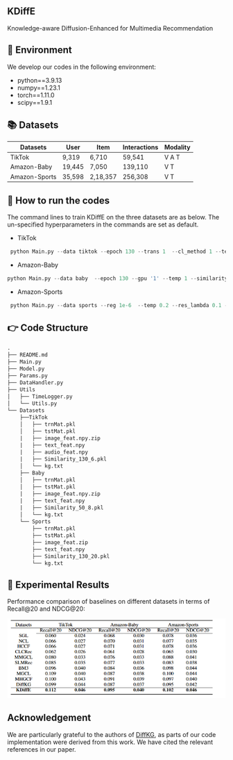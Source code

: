 ## KDiffE
Knowledge-aware Diffusion-Enhanced for Multimedia Recommendation
## 📝 Environment

We develop our codes in the following environment:

- python==3.9.13
- numpy==1.23.1
- torch==1.11.0
- scipy==1.9.1

## 📚 Datasets

| Datasets          | User        | Item      | Interactions | Modality      |
| ------------------- | --------------- |-----------| ---------------- |---------------|
| TikTok             | 9,319          | 6,710   |59,541          | V     A     T |
| Amazon-Baby            | 19,445         | 7,050    | 139,110           | V    T        |
| Amazon-Sports       | 35,598       | 2,18,357 | 256,308        | V  T          |

## 🚀 How to run the codes

The command lines to train KDiffE on the three datasets are as below. The un-specified hyperparameters in the commands are set as default.

- TikTok 

```python
 python Main.py --data tiktok --epoch 130 --trans 1  --cl_method 1 --temp 0.7 --similarity '130_6' --epsilon 0.9 --gpu '4' --step 10 --e_loss 0.7

```

- Amazon-Baby 

```python
python Main.py --data baby  --epoch 130 --gpu '1' --temp 1 --similarity '50_8' --epsilon 0.6 --ssl_reg 0.1 --step 10 --e_loss 0.9 --keepRate 1 --q 1

```

- Amazon-Sports

```python
 python Main.py --data sports --reg 1e-6  --temp 0.2 --res_lambda 0.1 --keepRate 1 --trans 1 --epoch 130 --gpu '0' --similarity '130_20' --epsilon 1 --e_loss 0.5 --q 2 --step 10
```

## 👉 Code Structure

```
.
├── README.md
├── Main.py
├── Model.py
├── Params.py
├── DataHandler.py
├── Utils
│   ├── TimeLogger.py
│   └── Utils.py
└── Datasets
    ├──TikTok 
    │   ├── trnMat.pkl
    │   ├── tstMat.pkl
    |   ├── image_feat.npy.zip
    |   ├── text_feat.npy
    |   ├── audio_feat.npy
    |   ├── Similarity_130_6.pkl
    │   └── kg.txt
    ├── Baby 
    │   ├── trnMat.pkl
    │   ├── tstMat.pkl
    |   ├── image_feat.npy.zip
    |   ├── text_feat.npy
    |   ├── Similarity_50_8.pkl
    │   └── kg.txt
    └── Sports
        ├── trnMat.pkl
        ├── tstMat.pkl
        ├── image_feat.zip
        ├── text_feat.npy
        ├── Similarity_130_20.pkl
        └── kg.txt
```

## 🎯 Experimental Results

Performance comparison of baselines on different datasets in terms of Recall@20 and NDCG@20:

![](./result.png)

## Acknowledgement
We are particularly grateful to the authors of [DiffKG][1], as parts of our code implementation were derived from this work. We have cited the relevant references in our paper.  

[1]: https://arxiv.org/pdf/2312.16890


